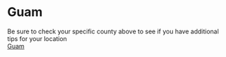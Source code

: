 # Guam
Be sure to check your specific county above to see if you have additional tips for your location\
[Guam](Guam.md)